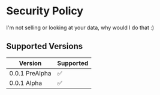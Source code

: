 # Security Policy
I'm not selling or looking at your data, why would I do that :)

## Supported Versions

| Version          | Supported          |
|------------------|--------------------|
| 0.0.1 PreAlpha   | :white_check_mark: |
| 0.0.1 Alpha      | :white_check_mark: |

